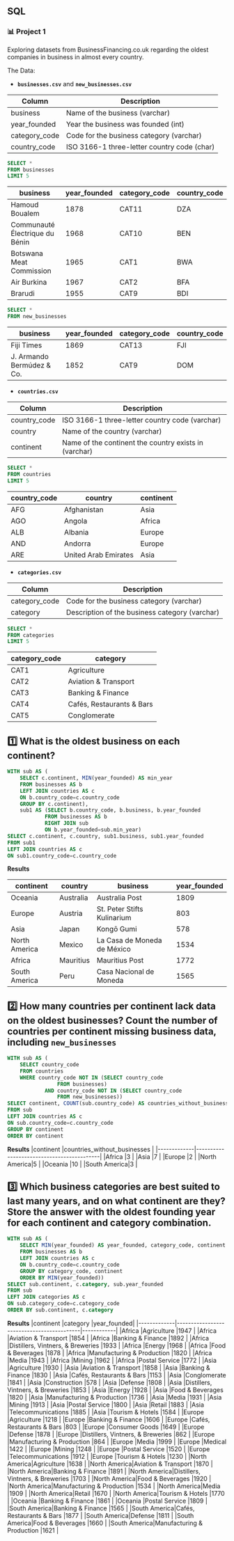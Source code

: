 ## SQL
### :bar_chart: Project 1

Exploring datasets from BusinessFinancing.co.uk regarding the oldest companies in business in almost every country.

The Data:

- **`businesses.csv`** and **`new_businesses.csv`**

|Column       |Description                                |
|-------------|-------------------------------------------|
|business     |Name of the business (varchar)             |
|year_founded |Year the business was founded (int)        |
|category_code|Code for the business category (varchar)   |
|country_code |ISO 3166-1 three-letter country code (char)|

````sql
SELECT *
FROM businesses
LIMIT 5
````

|business                      |year_founded|category_code|country_code|
|------------------------------|------------|-------------|------------|
|Hamoud Boualem                |1878        |CAT11        |DZA         |
|Communauté Électrique du Bénin|1968        |CAT10        |BEN         |
|Botswana Meat Commission      |1965        |CAT1         |BWA         |
|Air Burkina                   |1967        |CAT2         |BFA         |
|Brarudi                       |1955        |CAT9         |BDI         |

````sql
SELECT *
FROM new_businesses
````

|business                      |year_founded|category_code|country_code|
|------------------------------|------------|-------------|------------|
|Fiji Times                    |1869        |CAT13        |FJI         |
|J. Armando Bermúdez & Co.     |1852        |CAT9         |DOM         |



- **`countries.csv`**

|Column       |Description                                |
|-------------|-------------------------------------------|
|country_code |ISO 3166-1 three-letter country code (varchar)|
|country      |Name of the country (varchar)              |
|continent    |Name of the continent the country exists in (varchar)|

````sql
SELECT *
FROM countries
LIMIT 5
````

|country_code                  |country|continent|
|------------------------------|-------|---------|
|AFG                           |Afghanistan|Asia     |
|AGO                           |Angola |Africa   |
|ALB                           |Albania|Europe   |
|AND                           |Andorra|Europe   |
|ARE                           |United Arab Emirates|Asia     |


- **`categories.csv`**

|Column       |Description                                |
|-------------|-------------------------------------------|
|category_code|Code for the business category (varchar)   |
|category     |Description of the business category (varchar)|

````sql
SELECT *
FROM categories
LIMIT 5
````
|category_code                 |category|
|------------------------------|--------|
|CAT1                          |Agriculture|
|CAT2                          |Aviation & Transport|
|CAT3                          |Banking & Finance|
|CAT4                          |Cafés, Restaurants & Bars|
|CAT5                          |Conglomerate|


## :one: What is the oldest business on each continent?

````sql
WITH sub AS (
	SELECT c.continent, MIN(year_founded) AS min_year
	FROM businesses AS b
	LEFT JOIN countries AS c
	ON b.country_code=c.country_code
	GROUP BY c.continent),
    sub1 AS (SELECT b.country_code, b.business, b.year_founded
            FROM businesses AS b
            RIGHT JOIN sub
            ON b.year_founded=sub.min_year)
SELECT c.continent, c.country, sub1.business, sub1.year_founded
FROM sub1
LEFT JOIN countries AS c
ON sub1.country_code=c.country_code
````
**Results**

|continent    |country                                    |business                   |year_founded|
|-------------|-------------------------------------------|---------------------------|------------|
|Oceania      |Australia                                  |Australia Post             |1809        |
|Europe       |Austria                                    |St. Peter Stifts Kulinarium|803         |
|Asia         |Japan                                      |Kongō Gumi                 |578         |
|North America|Mexico                                     |La Casa de Moneda de México|1534        |
|Africa       |Mauritius                                  |Mauritius Post             |1772        |
|South America|Peru                                       |Casa Nacional de Moneda    |1565        |

## :two: How many countries per continent lack data on the oldest businesses? Count the number of countries per continent missing business data, including `new_businesses`

````sql
WITH sub AS (
	SELECT country_code
	FROM countries
	WHERE country_code NOT IN (SELECT country_code
				FROM businesses)
            AND country_code NOT IN (SELECT country_code
				FROM new_businesses))
SELECT continent, COUNT(sub.country_code) AS countries_without_businesses
FROM sub
LEFT JOIN countries AS c
ON sub.country_code=c.country_code
GROUP BY continent
ORDER BY continent
````
**Results**
|continent    |countries_without_businesses               |
|-------------|-------------------------------------------|
|Africa       |3                                          |
|Asia         |7                                          |
|Europe       |2                                          |
|North America|5                                          |
|Oceania      |10                                         |
|South America|3                                          |

## :three: Which business categories are best suited to last many years, and on what continent are they? Store the answer with the oldest founding year for each continent and category combination.

````sql
WITH sub AS (
	SELECT MIN(year_founded) AS year_founded, category_code, continent
	FROM businesses AS b
	LEFT JOIN countries AS c
	ON b.country_code=c.country_code
	GROUP BY category_code, continent
	ORDER BY MIN(year_founded))
SELECT sub.continent, c.category, sub.year_founded
FROM sub
LEFT JOIN categories AS c
ON sub.category_code=c.category_code
ORDER BY sub.continent, c.category
````
**Results**
|continent    |category                                   |year_founded|
|-------------|-------------------------------------------|------------|
|Africa       |Agriculture                                |1947        |
|Africa       |Aviation & Transport                       |1854        |
|Africa       |Banking & Finance                          |1892        |
|Africa       |Distillers, Vintners, & Breweries          |1933        |
|Africa       |Energy                                     |1968        |
|Africa       |Food & Beverages                           |1878        |
|Africa       |Manufacturing & Production                 |1820        |
|Africa       |Media                                      |1943        |
|Africa       |Mining                                     |1962        |
|Africa       |Postal Service                             |1772        |
|Asia         |Agriculture                                |1930        |
|Asia         |Aviation & Transport                       |1858        |
|Asia         |Banking & Finance                          |1830        |
|Asia         |Cafés, Restaurants & Bars                  |1153        |
|Asia         |Conglomerate                               |1841        |
|Asia         |Construction                               |578         |
|Asia         |Defense                                    |1808        |
|Asia         |Distillers, Vintners, & Breweries          |1853        |
|Asia         |Energy                                     |1928        |
|Asia         |Food & Beverages                           |1820        |
|Asia         |Manufacturing & Production                 |1736        |
|Asia         |Media                                      |1931        |
|Asia         |Mining                                     |1913        |
|Asia         |Postal Service                             |1800        |
|Asia         |Retail                                     |1883        |
|Asia         |Telecommunications                         |1885        |
|Asia         |Tourism & Hotels                           |1584        |
|Europe       |Agriculture                                |1218        |
|Europe       |Banking & Finance                          |1606        |
|Europe       |Cafés, Restaurants & Bars                  |803         |
|Europe       |Consumer Goods                             |1649        |
|Europe       |Defense                                    |1878        |
|Europe       |Distillers, Vintners, & Breweries          |862         |
|Europe       |Manufacturing & Production                 |864         |
|Europe       |Media                                      |1999        |
|Europe       |Medical                                    |1422        |
|Europe       |Mining                                     |1248        |
|Europe       |Postal Service                             |1520        |
|Europe       |Telecommunications                         |1912        |
|Europe       |Tourism & Hotels                           |1230        |
|North America|Agriculture                                |1638        |
|North America|Aviation & Transport                       |1870        |
|North America|Banking & Finance                          |1891        |
|North America|Distillers, Vintners, & Breweries          |1703        |
|North America|Food & Beverages                           |1920        |
|North America|Manufacturing & Production                 |1534        |
|North America|Media                                      |1909        |
|North America|Retail                                     |1670        |
|North America|Tourism & Hotels                           |1770        |
|Oceania      |Banking & Finance                          |1861        |
|Oceania      |Postal Service                             |1809        |
|South America|Banking & Finance                          |1565        |
|South America|Cafés, Restaurants & Bars                  |1877        |
|South America|Defense                                    |1811        |
|South America|Food & Beverages                           |1660        |
|South America|Manufacturing & Production                 |1621        |



